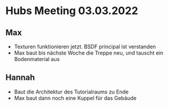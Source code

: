 # Hubs Meeting 03.03.2022


## Max

- Texturen funktionieren jetzt. BSDF principal ist verstanden
- Max baut bis nächste Woche die Treppe neu, und tauscht ein Bodenmaterial aus


## Hannah
- Baut die Architektur des Tutorialraums zu Ende
- Max baut dann noch eine Kuppel für das Gebäude